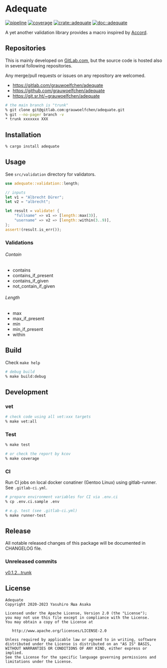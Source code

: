 # Adequate

[![pipeline](
https://gitlab.com/grauwoelfchen/adequate/badges/trunk/pipeline.svg)](
https://gitlab.com/grauwoelfchen/adequate/commits/trunk) [![coverage](
https://gitlab.com/grauwoelfchen/adequate/badges/trunk/coverage.svg)](
https://gitlab.com/grauwoelfchen/adequate/commits/trunk) [![crate::adequate](
https://img.shields.io/crates/v/adequate?label=crates&style=flat)](
https://crates.io/crates/adequate) [![doc::adequate](
https://docs.rs/adequate/badge.svg)](https://docs.rs/crate/adequate)

A yet another validation library provides a macro inspired by [Accord](
https://github.com/ChrisBuchholz/accord).


## Repositories

This is mainly developed on [GitLab.com](
https://gitlab.com/grauwoelfchen/adequate), but the source code is hosted also
in several following repositories.

Any merge/pull requests or issues on any repository are welcomed.

* https://gitlab.com/grauwoelfchen/adequate
* https://github.com/grauwoelfchen/adequate
* https://git.sr.ht/~grauwoelfchen/adequate

```zsh
# the main branch is "trunk"
% git clone git@gitlab.com:grauwoelfchen/adequate.git
% git --no-pager branch -v
* trunk xxxxxxx XXX
```

## Installation

```zsh
% cargo install adequate
```

## Usage

See `src/validation` directory for validators.

```rust
use adequate::validation::length;

// inputs
let v1 = "Albrecht Dürer";
let v2 = "albrecht";

let result = validate! {
    "fullname" => v1 => [length::max(3)],
    "username" => v2 => [length::within(3..9)],
};
assert!(result.is_err());
```

### Validations

###### Contain

* contains
* contains_if_present
* contains_if_given
* not_contain_if_given

###### Length

* max
* max_if_present
* min
* min_if_present
* within


## Build

Check `make help`

```zsh
# debug build
% make build:debug
```

## Development

### vet

```zsh
# check code using all vet:xxx targets
% make vet:all
```

### Test

```zsh
% make test

# or check the report by kcov
% make coverage
```

### CI

Run CI jobs on local docker conatiner (Gentoo Linux) using gitlab-runner.  
See `.gitlab-ci.yml`.


```zsh
# prepare environment variables for CI via .env.ci
% cp .env.ci.sample .env

# e.g. test (see .gitlab-ci.yml)
% make runner-test
```


## Release

All notable released changes of this package will be documented in CHANGELOG
file.

### Unreleased commits

[v0.1.2...trunk](
https://gitlab.com/grauwoelfchen/adequate/compare/v0.1.1...trunk)


## License

```text
Adequate
Copyright 2020-2023 Yasuhiro Яша Asaka

Licensed under the Apache License, Version 2.0 (the "License");
you may not use this file except in compliance with the License.
You may obtain a copy of the License at

   http://www.apache.org/licenses/LICENSE-2.0

Unless required by applicable law or agreed to in writing, software
distributed under the License is distributed on an "AS IS" BASIS,
WITHOUT WARRANTIES OR CONDITIONS OF ANY KIND, either express or implied.
See the License for the specific language governing permissions and
limitations under the License.
```
